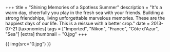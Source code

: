 +++
title = "Shining Memories of a Spotless Summer"
description = "It's a warm day, cheerfully you play in the fresh sea with your friends. Building a strong friendships, living unforgettable marvelous memories. These are the happiest days of our life.  This is a reissue with a better crop."
date = 2013-07-21
[taxonomies]
tags = ["Imported", "Nikon", "France", "Côte d'Azur", "Sea"]
[extra]
thumbnail = "0.jpg"
+++

{{ img(src="0.jpg") }}
